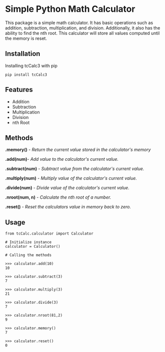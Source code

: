 # Simple Python Math Calculator

This package is a simple math calculator. It has basic operations such as addition, subtraction,
multiplication, and division. Additionally, it also has the ability to find the nth root. This calculator
will store all values computed until the memory is reset.

## Installation

Installing tcCalc3 with pip

`pip install tcCalc3`

## Features

- Addition
- Subtraction
- Multiplication
- Division
- nth Root

## Methods

**.memory()** - *Return the current value stored in the calculator's memory*

**.add(num)**- *Add value to the calculator's current value.*
   
**.subtract(num)** - *Subtract value from the calculator's current value.*

**.multiply(num)** - *Multiply value of the calculator's current value.*

**.divide(num)** - *Divide value of the calculator's current value.*

**.nroot(num, n)** - *Calculate the nth root of a number.*

**.reset()** - *Reset the calculators value in memory back to zero.*


## Usage

```
from tcCalc.calculator import Calculator

# Initialize instance
calculator = Calculator()

# Calling the methods

>>> calculator.add(10)
10

>>> calculator.subtract(3)
7

>>> calculator.multiply(3)
21

>>> calculator.divide(3)
7

>>> calculator.nroot(81,2)
9

>>> calculator.memory()
7

>>> calculator.reset()
0

```